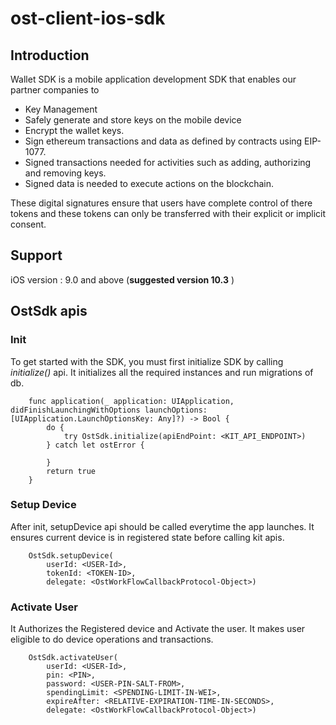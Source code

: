 # ost-client-ios-sdk

## Introduction

Wallet SDK is a mobile application development SDK that enables our partner companies to
- Key Management
- Safely generate and store keys on the mobile device
- Encrypt the wallet keys.
- Sign ethereum transactions and data as defined by contracts using EIP-1077.
- Signed transactions needed for activities such as adding, authorizing and removing keys.
- Signed data is needed to execute actions on the blockchain.


These digital signatures ensure that users have complete control of there tokens and these tokens can only be transferred with their explicit or implicit consent.
    
## Support

iOS version : 9.0 and above (**suggested version 10.3** )

## OstSdk apis

### Init

To get started with the SDK, you must first initialize SDK by calling _initialize()_ api.
It initializes all the required instances and run migrations of db. 
        
        func application(_ application: UIApplication, didFinishLaunchingWithOptions launchOptions: [UIApplication.LaunchOptionsKey: Any]?) -> Bool {
            do {
                try OstSdk.initialize(apiEndPoint: <KIT_API_ENDPOINT>)
            } catch let ostError {
            
            }
            return true
        }
    
### Setup Device

After init, setupDevice api should be called everytime the app launches.
It ensures current device is in registered state before calling kit apis.

        OstSdk.setupDevice(
            userId: <USER-Id>, 
            tokenId: <TOKEN-ID>, 
            delegate: <OstWorkFlowCallbackProtocol-Object>)
     
### Activate User

It Authorizes the Registered device and Activate the user.
It makes user eligible to do device operations and transactions.

        OstSdk.activateUser(
            userId: <USER-Id>,
            pin: <PIN>,
            password: <USER-PIN-SALT-FROM>,
            spendingLimit: <SPENDING-LIMIT-IN-WEI>,
            expireAfter: <RELATIVE-EXPIRATION-TIME-IN-SECONDS>,
            delegate: <OstWorkFlowCallbackProtocol-Object>)
